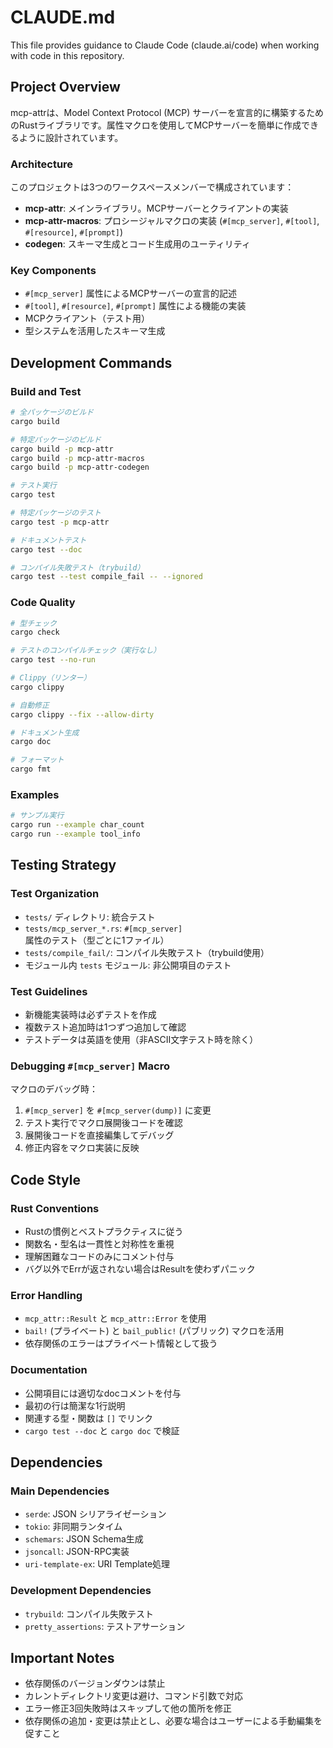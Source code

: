 # CLAUDE.md

This file provides guidance to Claude Code (claude.ai/code) when working with code in this repository.

## Project Overview

mcp-attrは、Model Context Protocol (MCP) サーバーを宣言的に構築するためのRustライブラリです。属性マクロを使用してMCPサーバーを簡単に作成できるように設計されています。

### Architecture

このプロジェクトは3つのワークスペースメンバーで構成されています：

- **mcp-attr**: メインライブラリ。MCPサーバーとクライアントの実装
- **mcp-attr-macros**: プロシージャルマクロの実装 (`#[mcp_server]`, `#[tool]`, `#[resource]`, `#[prompt]`)
- **codegen**: スキーマ生成とコード生成用のユーティリティ

### Key Components

- `#[mcp_server]` 属性によるMCPサーバーの宣言的記述
- `#[tool]`, `#[resource]`, `#[prompt]` 属性による機能の実装
- MCPクライアント（テスト用）
- 型システムを活用したスキーマ生成

## Development Commands

### Build and Test
```bash
# 全パッケージのビルド
cargo build

# 特定パッケージのビルド
cargo build -p mcp-attr
cargo build -p mcp-attr-macros
cargo build -p mcp-attr-codegen

# テスト実行
cargo test

# 特定パッケージのテスト
cargo test -p mcp-attr

# ドキュメントテスト
cargo test --doc

# コンパイル失敗テスト（trybuild）
cargo test --test compile_fail -- --ignored
```

### Code Quality
```bash
# 型チェック
cargo check

# テストのコンパイルチェック（実行なし）
cargo test --no-run

# Clippy（リンター）
cargo clippy

# 自動修正
cargo clippy --fix --allow-dirty

# ドキュメント生成
cargo doc

# フォーマット
cargo fmt
```

### Examples
```bash
# サンプル実行
cargo run --example char_count
cargo run --example tool_info
```

## Testing Strategy

### Test Organization
- `tests/` ディレクトリ: 統合テスト
- `tests/mcp_server_*.rs`: `#[mcp_server]` 属性のテスト（型ごとに1ファイル）
- `tests/compile_fail/`: コンパイル失敗テスト（trybuild使用）
- モジュール内 `tests` モジュール: 非公開項目のテスト

### Test Guidelines
- 新機能実装時は必ずテストを作成
- 複数テスト追加時は1つずつ追加して確認
- テストデータは英語を使用（非ASCII文字テスト時を除く）

### Debugging `#[mcp_server]` Macro
マクロのデバッグ時：
1. `#[mcp_server]` を `#[mcp_server(dump)]` に変更
2. テスト実行でマクロ展開後コードを確認
3. 展開後コードを直接編集してデバッグ
4. 修正内容をマクロ実装に反映

## Code Style

### Rust Conventions
- Rustの慣例とベストプラクティスに従う
- 関数名・型名は一貫性と対称性を重視
- 理解困難なコードのみにコメント付与
- バグ以外でErrが返されない場合はResultを使わずパニック

### Error Handling
- `mcp_attr::Result` と `mcp_attr::Error` を使用
- `bail!` (プライベート) と `bail_public!` (パブリック) マクロを活用
- 依存関係のエラーはプライベート情報として扱う

### Documentation
- 公開項目には適切なdocコメントを付与
- 最初の行は簡潔な1行説明
- 関連する型・関数は `[]` でリンク
- `cargo test --doc` と `cargo doc` で検証

## Dependencies

### Main Dependencies
- `serde`: JSON シリアライゼーション
- `tokio`: 非同期ランタイム
- `schemars`: JSON Schema生成
- `jsoncall`: JSON-RPC実装
- `uri-template-ex`: URI Template処理

### Development Dependencies
- `trybuild`: コンパイル失敗テスト
- `pretty_assertions`: テストアサーション

## Important Notes

- 依存関係のバージョンダウンは禁止
- カレントディレクトリ変更は避け、コマンド引数で対応
- エラー修正3回失敗時はスキップして他の箇所を修正
- 依存関係の追加・変更は禁止とし、必要な場合はユーザーによる手動編集を促すこと